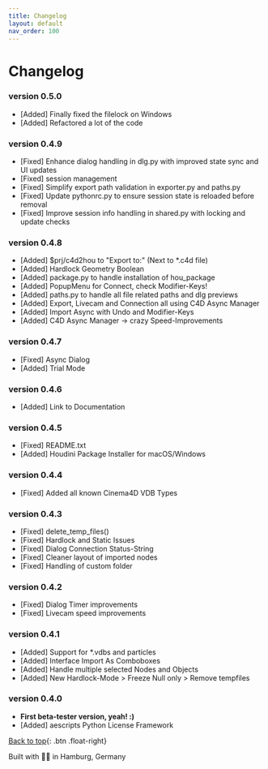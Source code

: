 ```yaml
---
title: Changelog
layout: default
nav_order: 100
---
```


# Changelog

### version 0.5.0
- [Added] Finally fixed the filelock on Windows
- [Added] Refactored a lot of the code

### version 0.4.9
- [Fixed] Enhance dialog handling in dlg.py with improved state sync and UI updates
- [Fixed] session management
- [Fixed] Simplify export path validation in exporter.py and paths.py
- [Fixed] Update pythonrc.py to ensure session state is reloaded before removal
- [Fixed] Improve session info handling in shared.py with locking and update checks

### version 0.4.8
- [Added] $prj/c4d2hou to "Export to:" (Next to *.c4d file)
- [Added] Hardlock Geometry Boolean
- [Added] package.py to handle installation of hou_package
- [Added] PopupMenu for Connect, check Modifier-Keys!
- [Added] paths.py to handle all file related paths and dlg previews
- [Added] Export, Livecam and Connection all using C4D Async Manager
- [Added] Import Async with Undo and Modifier-Keys
- [Added] C4D Async Manager -> crazy Speed-Improvements

### version 0.4.7
- [Fixed] Async Dialog
- [Added] Trial Mode

### version 0.4.6
- [Added] Link to Documentation

### version 0.4.5
- [Fixed] README.txt
- [Added] Houdini Package Installer for macOS/Windows

### version 0.4.4
- [Fixed] Added all known Cinema4D VDB Types

### version 0.4.3
- [Fixed] delete_temp_files()
- [Fixed] Hardlock and Static Issues
- [Fixed] Dialog Connection Status-String
- [Fixed] Cleaner layout of imported nodes
- [Fixed] Handling of custom folder

### version 0.4.2
- [Fixed] Dialog Timer improvements
- [Fixed] Livecam speed improvements

### version 0.4.1
- [Added] Support for *.vdbs and particles
- [Added] Interface Import As Comboboxes
- [Added] Handle multiple selected Nodes and Objects
- [Added] New Hardlock-Mode > Freeze Null only > Remove tempfiles

### version 0.4.0
- **First beta-tester version, yeah! :)**
- [Added] aescripts Python License Framework

[Back to top](#top){: .btn .float-right}

<div class="footer-info">
  <span class="connection-status">Built with 💙🧡 in Hamburg, Germany</span>
</div>

<link rel="stylesheet" href="{{ '/assets/css/general.css' | relative_url }}">